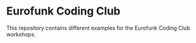 # Eurofunk Coding Club

This repository contains different examples for the Eurofunk Coding Club workshops.